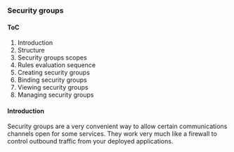 ### Security groups

#### ToC

1.	Introduction
2.	Structure
3.  Security groups scopes
4.  Rules evaluation sequence
4.  Creating security groups
5.  Binding security groups
6.  Viewing security groups
7.  Managing security groups

#### Introduction

Security groups are a very convenient way to allow certain communications channels open for some services.
They work very much like a firewall to control outbound traffic from your deployed applications.
